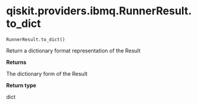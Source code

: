 # qiskit.providers.ibmq.RunnerResult.to\_dict

`RunnerResult.to_dict()`

Return a dictionary format representation of the Result

**Returns**

The dictionary form of the Result

**Return type**

dict
